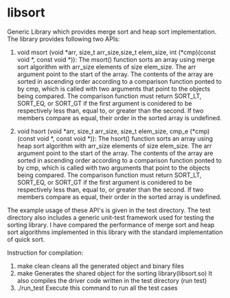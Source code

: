 # libsort

Generic Library which provides merge sort and heap sort implementation. The library provides following two APIs:

1. void msort (void *arr, size_t arr_size,size_t elem_size, int (*cmp)(const void *, const void *)):
The msort() function sorts an array using merge sort algorithm with arr_size elements of size elem_size. The arr argument point to the start of the array. The contents of the array are sorted in ascending order according to a comparison function ponted to by cmp, which is called with two arguments that point to the objects being compared. The comparison function must return SORT_LT, SORT_EQ, or SORT_GT if the first argument is conidered to be respectively less than, equal to, or greater than the second. If two members compare as equal, their order in the sorted array is undefined.

2. void hsort (void *arr, size_t arr_size, size_t elem_size, cmp_e (*cmp)(const void *, const void *)):
The hsort() function sorts an array using heap sort algorithm with arr_size elements of size elem_size. The arr argument point to the start of the array. The contents of the array are sorted in ascending order according to a comparison function ponted to by cmp, which is called with two arguments that point to the objects being compared. The comparison function must return SORT_LT, SORT_EQ, or SORT_GT if the first argument is conidered to be respectively less than, equal to, or greater than the second. If two members compare as equal, their order in the sorted array is undefined.

The example usage of these API's is given in the test directory. The test directory also includes a generic unit-test framework used for testing the sorting library. 
I have compared the performance of merge sort and heap sort algorithms implemented in this library with the standard implementation of quick sort. 

Instruction for compilation: 
1. make clean
        cleans all the generated object and binary files
2. make
        Generates the shared object for the sorting library(libsort.so)
        It also compiles the driver code written in the test directory (run test)
3. ./run_test
        Execute this command to run all the test cases
